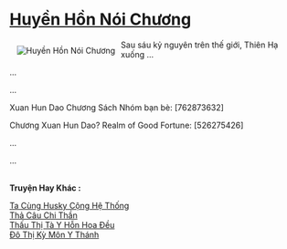 <a href="https://truyenwiki.net/huyen-hon-noi-chuong.36241/" title="Huyền Hồn Nói Chương"><h1>Huyền Hồn Nói Chương</h1></a><div style="display:table"><img align="right" style="float: left; padding: 10px;" src="https://truyenwiki.net/a/img/str/src/36241.jpg" alt="Huyền Hồn Nói Chương">Sau sáu kỷ nguyên trên thế giới, Thiên Hạ xuống ...<p></p> ...<p></p> ...<p></p> Xuan Hun Dao Chương Sách Nhóm bạn bè: [762873632]<p></p> Chương Xuan Hun Dao? Realm of Good Fortune: [526275426]<p></p> ...<p></p> ...</div><p><br><b>Truyện Hay Khác :</b></p><a href="https://truyenwiki.net/ta-cung-husky-cong-he-thong.35179/" alt="Ta Cùng Husky Cộng Hệ Thống">Ta Cùng Husky Cộng Hệ Thống</a><br/><a href="https://github.com/nownovels/topcv/tree/master/truyenhay/35088" alt="Thả Câu Chi Thần">Thả Câu Chi Thần</a><br/><a href="https://github.com/nownovels/topcv/tree/master/truyenhay/35929" alt="Thấu Thị Tà Y Hỗn Hoa Đều">Thấu Thị Tà Y Hỗn Hoa Đều</a><br/><a href="https://sangtacviet.wordpress.com/2020/10/22/do-thi-ky-mon-y-thanh/" alt="Đô Thị Kỳ Môn Y Thánh">Đô Thị Kỳ Môn Y Thánh</a><br/>